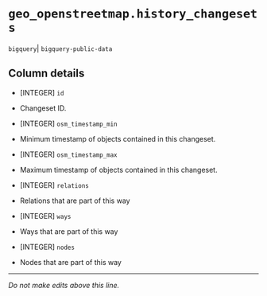 # `geo_openstreetmap.history_changesets`
`bigquery`| `bigquery-public-data`

## Column details
* [INTEGER]   `id`
 - Changeset ID.
* [INTEGER]   `osm_timestamp_min`
 - Minimum timestamp of objects contained in this changeset.
* [INTEGER]   `osm_timestamp_max`
 - Maximum timestamp of objects contained in this changeset.
* [INTEGER]   `relations`
 - Relations that are part of this way
* [INTEGER]   `ways`
 - Ways that are part of this way
* [INTEGER]   `nodes`
 - Nodes that are part of this way

-------------------------------------------------------------------------------
*Do not make edits above this line.*
